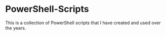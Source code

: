 # PowerShell-Scripts

This is a collection of PowerShell scripts that I have created and used over the years.
